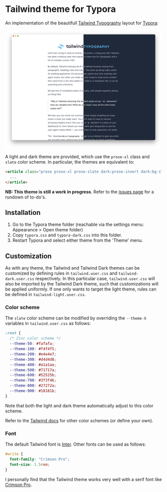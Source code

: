 # Tailwind theme for Typora

An implementation of the beautifull [Tailwind Typography](https://tailwindcss.com/docs/typography-plugin) layout for [Typora](https://typora.io):

![Screenshot of the Tailwind theme](tailwind-screenshot.png)

A light and dark theme are provided, which use the `prose-xl` class and `slate` color scheme. In particular, the themes are equivalent to:

```html
<article class="prose prose-xl prose-slate dark:prose-invert dark:bg-slate-800">
  ...
</article>
```

**NB: This theme is still a work in progress**. Refer to the [issues page](https://github.com/andredelft/typora-tailwind-theme/issues) for a rundown of to-do's.

## Installation

1. Go to the Typora theme folder (reachable via the settings menu: Appearance > Open theme folder)
2. Copy `typora.css` and `typora-dark.css` into this folder.
3. Restart Typora and select either theme from the 'Theme' menu.

## Customization

As with any theme, the Tailwind and Tailwind Dark themes can be customized by defining rules in `tailwind.user.css` and `tailwind-dark.user.css` respectively. In this particular case, `tailwind.user.css` will also be imported by the Tailwind Dark theme, such that customizations will be applied uniformly. If one only wants to target the light theme, rules can be defined in `tailwind-light.user.css`.

### Color scheme

The `slate` color scheme can be modified by overriding the `--theme-X` variables in `tailwind.user.css` as follows:

```css
:root {
  /* Zinc color scheme */
  --theme-50: #fafafa;
  --theme-100: #f4f4f5;
  --theme-200: #e4e4e7;
  --theme-300: #d4d4d8;
  --theme-400: #a1a1aa;
  --theme-500: #71717a;
  --theme-600: #52525b;
  --theme-700: #3f3f46;
  --theme-800: #27272a;
  --theme-900: #18181b;
}
```

Note that both the light and dark theme automatically adjust to this color scheme.

Refer to the [Tailwind docs](https://tailwindcss.com/docs/background-color) for other color schemes (or define your own).

### Font

The default Tailwind font is [Inter](https://rsms.me/inter). Other fonts can be used as follows:

```css
#write {
  font-family: "Crimson Pro";
  font-size: 1.5rem;
}
```

I personally find that the Tailwind theme works very well with a serif font like [Crimson Pro](https://fonts.google.com/specimen/Crimson+Pro).
